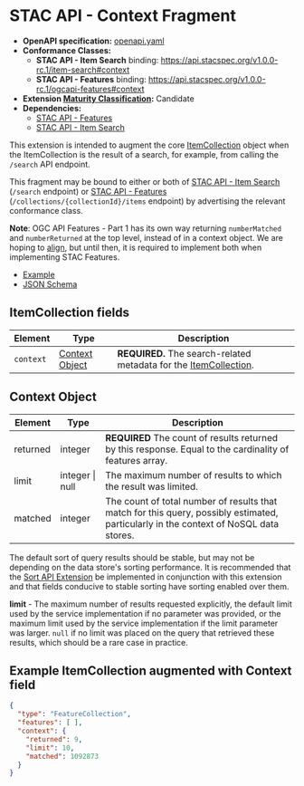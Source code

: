 # STAC API - Context Fragment

- **OpenAPI specification:** [openapi.yaml](openapi.yaml)
- **Conformance Classes:** 
  - **STAC API - Item Search** binding: <https://api.stacspec.org/v1.0.0-rc.1/item-search#context>
  - **STAC API - Features** binding: <https://api.stacspec.org/v1.0.0-rc.1/ogcapi-features#context>
- **Extension [Maturity Classification](https://github.com/radiantearth/stac-api-spec/tree/v1.0.0-rc.1/README.md#maturity-classification):** Candidate
- **Dependencies:**
  - [STAC API - Features](https://github.com/radiantearth/stac-api-spec/tree/v1.0.0-rc.1/ogcapi-features)
  - [STAC API - Item Search](https://github.com/radiantearth/stac-api-spec/tree/v1.0.0-rc.1/item-search)

This extension is intended to augment the core [ItemCollection](https://github.com/radiantearth/stac-api-spec/tree/v1.0.0-rc.1/itemcollection/README.md)
object when the ItemCollection is the result of a search, for example, from calling the `/search` API endpoint.

This fragment may be bound to either or both of 
[STAC API - Item Search](https://github.com/radiantearth/stac-api-spec/tree/v1.0.0-rc.1/item-search) (`/search` endpoint) or
[STAC API - Features](https://github.com/radiantearth/stac-api-spec/tree/v1.0.0-rc.1/ogcapi-features) (`/collections/{collectionId}/items` endpoint) by
advertising the relevant conformance class. 

**Note**: OGC API Features - Part 1 has its own way returning `numberMatched` and `numberReturned` at the top level, instead of in a context
object. We are hoping to [align](https://github.com/opengeospatial/ogcapi-common/issues/82), but until then, it
is required to implement both when implementing STAC Features.

- [Example](examples/example.json)
- [JSON Schema](json-schema/schema.json)

## ItemCollection fields

| Element   | Type                              | Description                                                                                                                                 |
| --------- | --------------------------------- | ------------------------------------------------------------------------------------------------------------------------------------------- |
| `context` | [Context Object](#context-object) | **REQUIRED.** The search-related metadata for the [ItemCollection](https://github.com/radiantearth/stac-api-spec/tree/v1.0.0-rc.1/itemcollection/README.md). |

## Context Object

| Element  | Type            | Description                                                                                                                           |
| -------- | --------------- | ------------------------------------------------------------------------------------------------------------------------------------- |
| returned | integer         | **REQUIRED** The count of results returned by this response. Equal to the cardinality of features array.                              |
| limit    | integer \| null | The maximum number of results to which the result was limited.                                                                        |
| matched  | integer         | The count of total number of results that match for this query, possibly estimated, particularly in the context of NoSQL data stores. |

The default sort of query results should be stable, but may not be depending on the data store's sorting performance.
It is recommended that the [Sort API Extension](../sort/README.md) be implemented in conjunction with this extension
and that fields conducive to stable sorting have sorting enabled over them.

**limit** - The maximum number of results requested explicitly, the default limit used by the service implementation
if no parameter was provided, or the maximum limit used by the service implementation if the limit parameter was larger.
`null` if no limit was placed on the query that retrieved these results, which should be a rare case in practice.

## Example ItemCollection augmented with Context field
  
```json
{
  "type": "FeatureCollection",
  "features": [ ],
  "context": {
    "returned": 9,
    "limit": 10, 
    "matched": 1092873
  }
}
```
